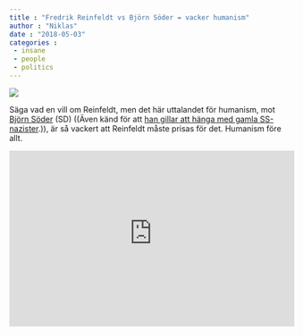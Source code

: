 ```yaml
---
title : "Fredrik Reinfeldt vs Björn Söder = vacker humanism"
author : "Niklas"
date : "2018-05-03"
categories : 
 - insane
 - people
 - politics
---
```


[![](https://niklasblog.com/wp-content/2018-05-03_10-34-56.jpg)](https://niklasblog.com/wp-content/2018-05-03_10-34-56.jpg)

Säga vad en vill om Reinfeldt, men det här uttalandet för humanism, mot [Björn Söder](https://www.interasistmen.se/?s=bj%C3%B6rn+s%C3%B6der) (SD) ((Även känd för att [han gillar att hänga med gamla SS-nazister](https://polimasaren.wordpress.com/2014/06/25/sd-och-waffen-ss/).)), är så vackert att Reinfeldt måste prisas för det. Humanism före allt.

<iframe src="https://www.youtube-nocookie.com/embed/iLIi8AGxU30?rel=0&amp;showinfo=0" allowfullscreen="allowfullscreen" frameborder="0" width="510" height="315"></iframe>
